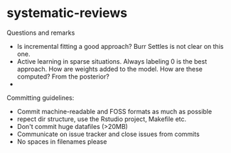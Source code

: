 # systematic-reviews

Questions and remarks

- Is incremental fitting a good approach? Burr Settles is not clear on this one. 
- Active learning in sparse situations. Always labeling 0 is the best approach. 
  How are weights added to the model. How are these computed? From the posterior?
- 


Committing guidelines:

  * Commit machine-readable and FOSS formats as much as possible
  * repect dir structure, use the Rstudio project, Makefile etc.
  * Don't commit huge datafiles (>20MB)
  * Communicate on issue tracker and close issues from commits
  * No spaces in filenames please
 
